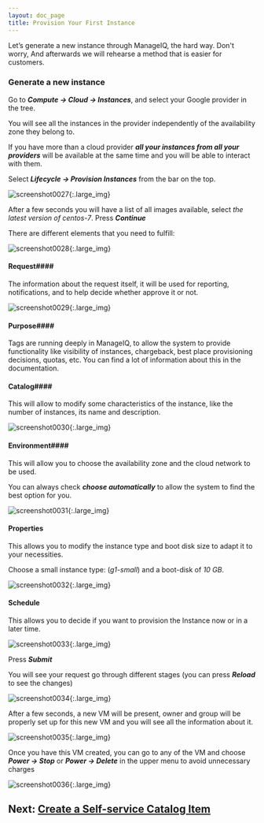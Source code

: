 ```yaml
---
layout: doc_page
title: Provision Your First Instance
---
```


Let’s generate a new instance through ManageIQ, the hard way. Don't worry, And afterwards
we will rehearse a method that is easier for customers.

### Generate a new instance

Go to ***Compute → Cloud → Instances***, and select your Google provider in
the tree.

You will see all the instances in the provider independently of the
availability zone they belong to.

If you have more than a cloud provider ***all your instances from all your providers***
will be available at the same time and you will be able to interact with them.

Select ***Lifecycle → Provision Instances*** from the bar on the top.

![screenshot0027](/assets/images/docs/screenshot_0027.png){:.large_img}

After a few seconds you will have a list of all images available, select
*the latest version of centos-7*. Press ***Continue***

There are different elements that you need to fulfill:

![screenshot0028](/assets/images/docs/screenshot_0028.png){:.large_img}

#### Request####

The information about the request itself, it will be used for reporting,
notifications, and to help decide whether approve it or not.

![screenshot0029](/assets/images/docs/screenshot_0029.png){:.large_img} 

#### Purpose####

Tags are running deeply in ManageIQ, to allow the system to provide
functionality like visibility of instances, chargeback, best place
provisioning decisions, quotas, etc. You can find a lot of information
about this in the documentation.

#### Catalog####

This will allow to modify some characteristics of the instance, like the
number of instances, its name and description.

![screenshot0030](/assets/images/docs/screenshot_0030.png){:.large_img} 

#### Environment####

This will allow you to choose the availability zone and the cloud
network to be used.

You can always check ***choose automatically*** to allow the system to find
the best option for you.

![screenshot0031](/assets/images/docs/screenshot_0031.png){:.large_img} 

#### Properties #####

This allows you to modify the instance type and boot disk size to adapt
it to your necessities.

Choose a small instance type: (*g1-small*) and a boot-disk of *10 GB*.

![screenshot0032](/assets/images/docs/screenshot_0032.png){:.large_img} 

#### Schedule #####

This allows you to decide if you want to provision the Instance now or in a later time.

![screenshot0033](/assets/images/docs/screenshot_0033.png){:.large_img} 

Press ***Submit***

You will see your request go through different stages (you can press
***Reload*** to see the changes)


![screenshot0034](/assets/images/docs/screenshot_0034.png){:.large_img}

After a few seconds, a new VM will be present, owner and group will be
properly set up for this new VM and you will see all the information about it.

![screenshot0035](/assets/images/docs/screenshot_0035.png){:.large_img} 


Once you have this VM created, you can go to any of the VM and choose
***Power → Stop*** or ***Power → Delete*** in the upper menu to avoid unnecessary
charges


![screenshot0036](/assets/images/docs/screenshot_0036.png){:.large_img} 

## Next: [Create a Self-service Catalog Item](/docs/get-started/create-service-item)
